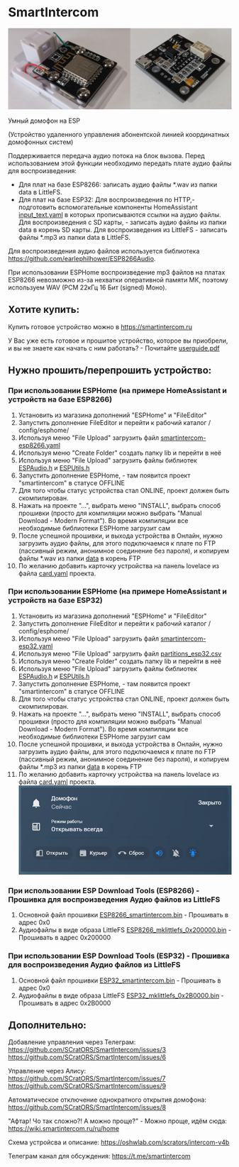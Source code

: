 # SmartIntercom

![](images/main.jpg)

Умный домофон на ESP

(Устройство удаленного управления абонентской линией координатных домофонных систем)

Поддерживается передача аудио потока на блок вызова. Перед использованием этой функции необходимо передать плате аудио файлы для воспроизведения:
- Для плат на базе ESP8266: записать аудио файлы *.wav из папки data в LittleFS.
- Для плат на базе ESP32: Для воспроизведения по HTTP,- подготовить вспомогательные компоненты HomeAssistant [input_text.yaml](ESPHome/input_text.yaml) в которых прописываются ссылки на аудио файлы. Для воспроизведения с SD карты, - записать аудио файлы из папки data в корень SD карты. Для воспроизведения из LittleFS - записать файлы *.mp3 из папки data в LittleFS.

Для воспроизведения аудио файлов используется библиотека https://github.com/earlephilhower/ESP8266Audio.

При использовании ESPHome воспроизведение mp3 файлов на платах ESP8266 невозможно из-за нехватки оперативной памяти МК, поэтому используем WAV (PCM 22кГц 16 Бит (signed) Моно).

## Хотите купить:
Купить готовое устройство можно в https://smartintercom.ru

У Вас уже есть готовое и прошитое устройство, которое вы приобрели, и вы не знаете как начать с ним работать? - Почитайте [userguide.pdf](userguide.pdf)

## Нужно прошить/перепрошить устройство:
### При использовании ESPHome (на примере HomeAssistant и устройств на базе ESP8266)
1. Установить из магазина дополнений "ESPHome" и "FileEditor"
2. Запустить дополнение FileEditor и перейти к рабочий каталог /сonfig/esphome/
3. Используя меню "File Upload" загрузить файл [smartintercom-esp8266.yaml](ESPHome/smartintercom-esp8266.yaml)
4. Используя меню "Create Folder" создать папку lib и перейти в неё
5. Используя меню "File Upload" загрузить файлы библиотек [ESPAudio.h](ESPHome/lib/ESPAudio.h) и [ESPUtils.h](ESPHome/lib/ESPUtils.h)
6. Запустить дополнение ESPHome, - там появится проект "smartintercom" в статусе OFFLINE
7. Для того чтобы статус устройства стал ONLINE, проект должен быть скомпилирован.
8. Нажать на проекте "...", выбрать меню "INSTALL", выбрать способ прошивки (просто для компиляции можно выбрать "Manual Download - Modern Format"). Во время компиляции все необходимые библиотеки ESPHome загрузит сам
9. После успешной прошивки, и выхода устройства в Онлайн, нужно загрузить аудио файлы, для этого подключаемся к плате по FTP (пассивный режим, анонимное соединение без пароля), и копируем файлы *.wav из папки [data](data/) в корень FTP
10. По желанию добавить карточку устройства на панель lovelace из файла [card.yaml](ESPHome/card.yaml) проекта.

### При использовании ESPHome (на примере HomeAssistant и устройств на базе ESP32)
1. Установить из магазина дополнений "ESPHome" и "FileEditor"
2. Запустить дополнение FileEditor и перейти к рабочий каталог /сonfig/esphome/
3. Используя меню "File Upload" загрузить файл [smartintercom-esp32.yaml](ESPHome/smartintercom-esp32.yaml)
4. Используя меню "File Upload" загрузить файл [partitions_esp32.csv](ESPHome/partitions_esp32.csv)
4. Используя меню "Create Folder" создать папку lib и перейти в неё
5. Используя меню "File Upload" загрузить файлы библиотек [ESPAudio.h](ESPHome/lib/ESPAudio.h) и [ESPUtils.h](ESPHome/lib/ESPUtils.h)
6. Запустить дополнение ESPHome, - там появится проект "smartintercom" в статусе OFFLINE
7. Для того чтобы статус устройства стал ONLINE, проект должен быть скомпилирован.
8. Нажать на проекте "...", выбрать меню "INSTALL", выбрать способ прошивки (просто для компиляции можно выбрать "Manual Download - Modern Format"). Во время компиляции все необходимые библиотеки ESPHome загрузит сам
9. После успешной прошивки, и выхода устройства в Онлайн, нужно загрузить аудио файлы, для этого подключаемся к плате по FTP (пассивный режим, анонимное соединение без пароля), и копируем файлы *.mp3 из папки [data](data/) в корень FTP
10. По желанию добавить карточку устройства на панель lovelace из файла [card.yaml](ESPHome/card.yaml) проекта. ![](images/card.png)

### При использовании ESP Download Tools (ESP8266) - Прошивка для воспроизведения Аудио файлов из LittleFS
1. Основной файл прошивки [ESP8266_smartintercom.bin](ESP8266_smartintercom.bin) - Прошивать в адрес 0x0
2. Аудиофайлы в виде образа LittleFS [ESP8266_mklittlefs_0x200000.bin](bin/ESP8266_mklittlefs_0x200000.bin) - Прошивать в адрес 0x200000
### При использовании ESP Download Tools (ESP32) - Прошивка для воспроизведения Аудио файлов из LittleFS
1. Основной файл прошивки [ESP32_smartintercom.bin](ESP32_smartintercom.bin) - Прошивать в адрес 0x0
2. Аудиофайлы в виде образа LittleFS [ESP32_mklittlefs_0x2B0000.bin](bin/ESP32_mklittlefs_0x2B0000.bin) - Прошивать в адрес 0x2B0000
## Дополнительно:
Добавление управления через Телеграм:
https://github.com/SCratORS/SmartIntercom/issues/3
https://github.com/SCratORS/SmartIntercom/issues/6

Управление через Алису:
https://github.com/SCratORS/SmartIntercom/issues/7
https://github.com/SCratORS/SmartIntercom/issues/9

Автоматическое отключение однократного открытия домофона:
https://github.com/SCratORS/SmartIntercom/issues/8

"Афтар! Чо так сложно?! А можно проще?" - Можно проще, идём сюда:
https://wiki.smartintercom.ru/ru/home

Схема устройсва и описание:
https://oshwlab.com/scrators/intercom-v4b

Телеграм канал для обсуждения:
https://t.me/smartintercom
